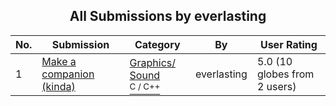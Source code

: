 ﻿<div align="center">

## All Submissions by everlasting

</div>

No.  | Submission | Category | By   | User Rating
---- | ---------- | -------- | ---- | -----------
1 | [Make a companion \(kinda\)<br />](https://github.com/Planet-Source-Code/everlasting-make-a-companion-kinda__3-2917) | [Graphics/ Sound<br /><sup>C / C++</sup>](../ByCategory/graphics-sound__3-15.md) | everlasting | 5.0 (10 globes from 2 users)
